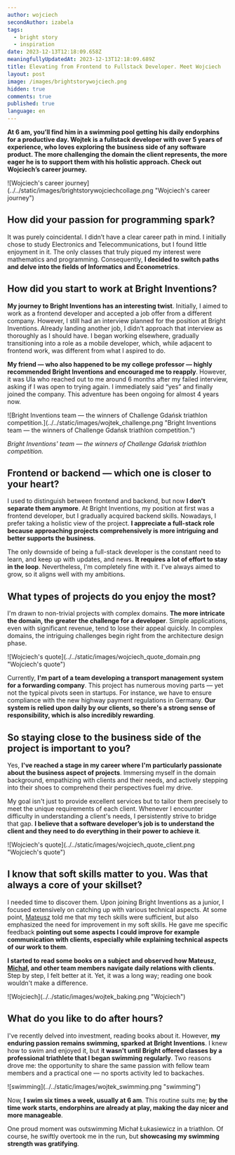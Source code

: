 ```yaml
---
author: wojciech
secondAuthor: izabela
tags:
  - bright story
  - inspiration
date: 2023-12-13T12:18:09.658Z
meaningfullyUpdatedAt: 2023-12-13T12:18:09.689Z
title: Elevating from Frontend to Fullstack Developer. Meet Wojciech
layout: post
image: /images/brightstorywojciech.png
hidden: true
comments: true
published: true
language: en
---
```

**At 6 am, you’ll find him in a swimming pool getting his daily endorphins for a productive day. Wojtek is a fullstack developer with over 5 years of experience, who loves exploring the business side of any software product. The more challenging the domain the client represents, the more eager he is to support them with his holistic approach. Check out Wojciech’s career journey.**

<div className="image">![Wojciech's career journey](../../static/images/brightstorywojciechcollage.png "Wojciech's career journey")</div>

## How did your passion for programming spark?

It was purely coincidental. I didn’t have a clear career path in mind. I initially chose to study Electronics and Telecommunications, but I found little enjoyment in it. The only classes that truly piqued my interest were mathematics and programming. Consequently, **I decided to switch paths and delve into the fields of Informatics and Econometrics**.

## How did you start to work at Bright Inventions?

**My journey to Bright Inventions has an interesting twist**. Initially, I aimed to work as a frontend developer and accepted a job offer from a different company. However, I still had an interview planned for the position at Bright Inventions. Already landing another job, I didn't approach that interview as thoroughly as I should have. I began working elsewhere, gradually transitioning into a role as a mobile developer, which, while adjacent to frontend work, was different from what I aspired to do. 

**My friend — who also happened to be my college professor — highly recommended Bright Inventions and encouraged me to reapply**. However, it was Ula who reached out to me around 6 months after my failed interview, asking if I was open to trying again. I immediately said “yes” and finally joined the company. This adventure has been ongoing for almost 4 years now.

<div className="image">![Bright Inventions team — the winners of Challenge Gdańsk triathlon competition.](../../static/images/wojtek_challenge.png "Bright Inventions team — the winners of Challenge Gdańsk triathlon competition.")</div>

*Bright Inventions' team — the winners of Challenge Gdańsk triathlon competition.*

## Frontend or backend — which one is closer to your heart?

I used to distinguish between frontend and backend, but now **I don't separate them anymore**. At Bright Inventions, my position at first was a frontend developer, but I gradually acquired backend skills. Nowadays, I prefer taking a holistic view of the project. **I appreciate a full-stack role because approaching projects comprehensively is more intriguing and better supports the business**.

The only downside of being a full-stack developer is the constant need to learn, and keep up with updates, and news. **It requires a lot of effort to stay in the loop**. Nevertheless, I'm completely fine with it. I've always aimed to grow, so it aligns well with my ambitions.

## What types of projects do you enjoy the most?

I'm drawn to non-trivial projects with complex domains. **The more intricate the domain, the greater the challenge for a developer**. Simple applications, even with significant revenue, tend to lose their appeal quickly. In complex domains, the intriguing challenges begin right from the architecture design phase.

<div className="image">![Wojciech's quote](../../static/images/wojciech_quote_domain.png "Wojciech's quote")</div>

Currently, **I'm part of a team developing a transport management system for a forwarding company**. This project has numerous moving parts — yet not the typical pivots seen in startups. For instance, we have to ensure compliance with the new highway payment regulations in Germany. **Our system is relied upon daily by our clients, so there's a strong sense of responsibility, which is also incredibly rewarding**.

## So staying close to the business side of the project is important to you?

Yes, **I've reached a stage in my career where I'm particularly passionate about the business aspect of projects**. Immersing myself in the domain background, empathizing with clients and their needs, and actively stepping into their shoes to comprehend their perspectives fuel my drive. 

My goal isn't just to provide excellent services but to tailor them precisely to meet the unique requirements of each client. Whenever I encounter difficulty in understanding a client's needs, I persistently strive to bridge that gap. **I believe that a software developer’s job is to understand the client and they need to do everything in their power to achieve it**.

<div className="image">![Wojciech's quote](../../static/images/wojciech_quote_client.png "Wojciech's quote")</div>

## I know that soft skills matter to you. Was that always a core of your skillset?

I needed time to discover them. Upon joining Bright Inventions as a junior, I focused extensively on catching up with various technical aspects. At some point, [Mateusz](/about-us/mateusz/) told me that my tech skills were sufficient, but also emphasized the need for improvement in my soft skills. He gave me specific feedback **pointing out some aspects I could improve for example communication with clients, especially while explaining technical aspects of our work to them**. 

**I started to read some books on a subject and observed how Mateusz, [Michał](/about-us/michal/), and other team members navigate daily relations with clients**. Step by step, I felt better at it. Yet, it was a long way; reading one book wouldn't make a difference.

<div className="image">![Wojciech](../../static/images/wojtek_baking.png "Wojciech")</div>

## What do you like to do after hours?

I've recently delved into investment, reading books about it. However, **my enduring passion remains swimming, sparked at Bright Inventions**. I knew how to swim and enjoyed it, but i**t wasn't until Bright offered classes by a professional triathlete that I began swimming regularly**. Two reasons drove me: the opportunity to share the same passion with fellow team members and a practical one — no sports activity led to backaches.

<div className="image">![swimming](../../static/images/wojtek_swimming.png "swimming")</div>

Now, **I swim six times a week, usually at 6 am**. This routine suits me; **by the time work starts, endorphins are already at play, making the day nicer and more manageable**.

One proud moment was outswimming Michał Łukasiewicz in a triathlon. Of course, he swiftly overtook me in the run, but **showcasing my swimming strength was gratifying**.

